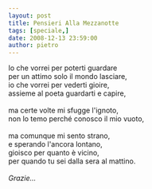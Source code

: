 ```yaml
---
layout: post
title: Pensieri Alla Mezzanotte
tags: [speciale,]
date: 2008-12-13 23:59:00
author: pietro
---
```

Io che vorrei per poterti guardare<br/>per un attimo solo il mondo lasciare,<br/>io che vorrei per vederti gioire,<br/>assieme al poeta guardarti e capire,<br/><br/>ma certe volte mi sfugge l'ignoto,<br/>non lo temo perché conosco il mio vuoto,<br/><br/>ma comunque mi sento strano,<br/>e sperando l'ancora lontano,<br/>gioisco per quanto è vicino,<br/>per quando tu sei dalla sera al mattino.<br/><br/><span style="font-style: italic">Grazie...<br/></span>
